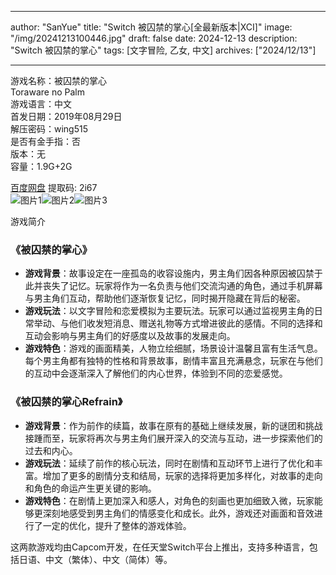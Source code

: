 
---
author: "SanYue"
title: "Switch 被囚禁的掌心[全最新版本|XCI]"
image: "/img/20241213100446.jpg"
draft: false
date: 2024-12-13
description: "Switch 被囚禁的掌心"
tags: [文字冒险, 乙女, 中文]
archives: ["2024/12/13"]

---

游戏名称：被囚禁的掌心   
Toraware no Palm    
游戏语言：中文  
首发日期：2019年08月29日  
解压密码：wing515  
是否有金手指：否  
版本：无   
容量：1.9G+2G

[百度网盘](https://pan.baidu.com/s/1SV-7Pfmu9IOrwPIRkxF8rQ) 提取码: 2i67  
![图片1](/img/OnpE4c.jpg)![图片2](/img/LGMTil.jpg)![图片3](/img/eQQXi0.jpg)  

游戏简介  
### 《被囚禁的掌心》
- **游戏背景**：故事设定在一座孤岛的收容设施内，男主角们因各种原因被囚禁于此并丧失了记忆。玩家将作为一名负责与他们交流沟通的角色，通过手机屏幕与男主角们互动，帮助他们逐渐恢复记忆，同时揭开隐藏在背后的秘密。
- **游戏玩法**：以文字冒险和恋爱模拟为主要玩法。玩家可以通过监视男主角的日常举动、与他们收发短消息、赠送礼物等方式增进彼此的感情。不同的选择和互动会影响与男主角们的好感度以及故事的发展走向。
- **游戏特色**：游戏的画面精美，人物立绘细腻，场景设计温馨且富有生活气息。每个男主角都有独特的性格和背景故事，剧情丰富且充满悬念，玩家在与他们的互动中会逐渐深入了解他们的内心世界，体验到不同的恋爱感觉。

### 《被囚禁的掌心Refrain》
- **游戏背景**：作为前作的续篇，故事在原有的基础上继续发展，新的谜团和挑战接踵而至，玩家将再次与男主角们展开深入的交流与互动，进一步探索他们的过去和内心。
- **游戏玩法**：延续了前作的核心玩法，同时在剧情和互动环节上进行了优化和丰富。增加了更多的剧情分支和结局，玩家的选择将更加多样化，对故事的走向和角色的命运产生更关键的影响。
- **游戏特色**：在剧情上更加深入和感人，对角色的刻画也更加细致入微，玩家能够更深刻地感受到男主角们的情感变化和成长。此外，游戏还对画面和音效进行了一定的优化，提升了整体的游戏体验。

这两款游戏均由Capcom开发，在任天堂Switch平台上推出，支持多种语言，包括日语、中文（繁体）、中文（简体）等。
